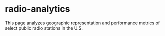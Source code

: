 # radio-analytics
This page analyzes geographic representation and performance metrics of select public radio stations in the U.S.
